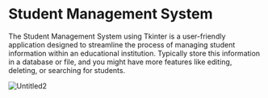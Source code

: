 # Student Management System
The Student Management System using Tkinter is a user-friendly application designed to streamline the process of managing student information within an educational institution.
Typically store this information in a database or file, and you might have more features like editing, deleting, or searching for students.

![Untitled2](https://github.com/jarvis123282/projects/assets/121811204/653dd534-183d-4e84-891d-f6c07166fa03)
